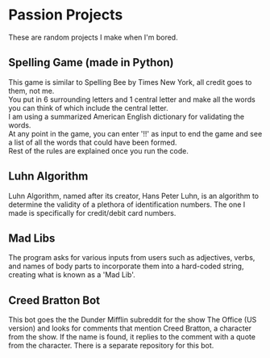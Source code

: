 # Passion Projects

These are random projects I make when I'm bored.

## Spelling Game (made in Python)
This game is similar to Spelling Bee by Times New York, all credit goes to them, not me. <br>
You put in 6 surrounding letters and 1 central letter and make all the words you can think of which include the central letter. <br>
I am using a summarized American English dictionary for validating the words. <br>
At any point in the game, you can enter '!!' as input to end the game and see a list of all the words that could have been formed. <br>
Rest of the rules are explained once you run the code.

## Luhn Algorithm
Luhn Algorithm, named after its creator, Hans Peter Luhn, is an algorithm to determine the validity of a plethora of identification numbers. The one I made is specifically for credit/debit card numbers.

## Mad Libs
The program asks for various inputs from users such as adjectives, verbs, and names of body parts to incorporate them into a hard-coded string, creating what is known as a 'Mad Lib'.

## Creed Bratton Bot
This bot goes the the Dunder Mifflin subreddit for the show The Office (US version) and looks for comments that mention Creed Bratton, a character from the show. If the name is found, it replies to the comment with a quote from the character. There is a separate repository for this bot.
